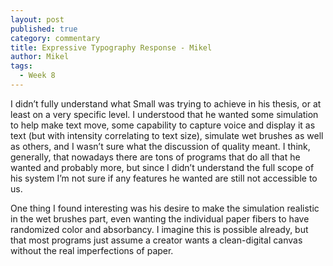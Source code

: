 ```yaml
---
layout: post
published: true
category: commentary
title: Expressive Typography Response - Mikel
author: Mikel
tags:
  - Week 8
---
```

I didn’t fully understand what Small was trying to achieve in his thesis, or at least on a very specific level. I understood that he wanted some simulation to help make text move, some capability to capture voice and display it as text (but with intensity correlating to text size), simulate wet brushes as well as others, and I wasn’t sure what the discussion of quality meant. I think, generally, that nowadays there are tons of programs that do all that he wanted and probably more, but since I didn’t understand the full scope of his system I’m not sure if any features he wanted are still not accessible to us.

One thing I found interesting was his desire to make the simulation realistic in the wet brushes part, even wanting the individual paper fibers to have randomized color and absorbancy. I imagine this is possible already, but that most programs just assume a creator wants a clean-digital canvas without the real imperfections of paper.
